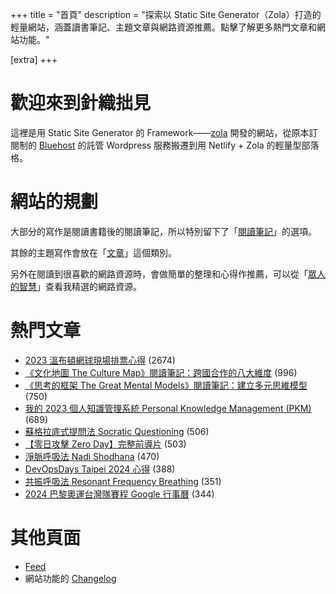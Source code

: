 +++
title = "首頁"
description = "探索以 Static Site Generator（Zola）打造的輕量網站，涵蓋讀書筆記、主題文章與網路資源推薦。點擊了解更多熱門文章和網站功能。"

[extra]
+++

# 歡迎來到針織拙見

這裡是用 Static Site Generator 的 Framework——[zola](https://www.getzola.org/documentation/getting-started/overview/) 開發的網站，從原本訂閱制的 [Bluehost](https://www.bluehost.com/) 的託管 Wordpress 服務搬遷到用 Netlify + Zola 的輕量型部落格。

# 網站的規劃

大部分的寫作是閱讀書籍後的閱讀筆記，所以特別留下了「[閱讀筆記](reading-notes/)」的選項。

其餘的主題寫作會放在「[文章](blog/)」這個類別。

另外在閱讀到很喜歡的網路資源時，會做簡單的整理和心得作推薦，可以從「[眾人的智慧](wistom/)」查看我精選的網路資源。

# 熱門文章
* [2023 溫布頓網球現場排票心得](/blog/2023-wimbledon-tennis/) <span class="view-count">(2674)</span>
* [《文化地圖 The Culture Map》閱讀筆記：跨國合作的八大維度](/reading-notes/the-culture-map/) <span class="view-count">(996)</span>
* [《思考的框架 The Great Mental Models》閱讀筆記：建立多元思維模型](/reading-notes/the-great-mental-models/) <span class="view-count">(750)</span>
* [我的 2023 個人知識管理系統 Personal Knowledge Management (PKM)](/blog/2023-personal-knowledge-management/) <span class="view-count">(689)</span>
* [蘇格拉底式提問法 Socratic Questioning](/wisdom/methods/socratic-questioning/) <span class="view-count">(506)</span>
* [【零日攻擊 Zero Day】完整前導片](/wisdom/videos/zero-day-trailer/) <span class="view-count">(503)</span>
* [淨脈呼吸法 Nadi Shodhana](/wisdom/methods/nadi-shodhana/) <span class="view-count">(470)</span>
* [DevOpsDays Taipei 2024 心得](/blog/2024-devopsdays-taipei/) <span class="view-count">(388)</span>
* [共振呼吸法 Resonant Frequency Breathing](/wisdom/methods/resonant-frequency-breathing/) <span class="view-count">(351)</span>
* [2024 巴黎奧運台灣隊賽程 Google 行事曆](/blog/2024-olympics-taiwan-calendar/) <span class="view-count">(344)</span>


# 其他頁面
* [Feed](/atom.xml)
* 網站功能的 [Changelog](@/changelog/index.md)
